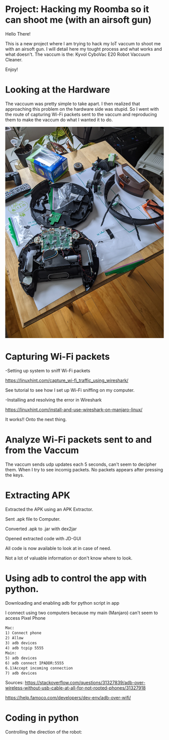 # Project: Hacking my Roomba so it can shoot me (with an airsoft gun)

Hello There!

This is a new project where I am trying to hack my IoT vaccum to shoot me with an airsoft gun. I will detail here my tought process and what works and what doesn't. The vaccum is the: Kyvol CyboVac E20 Robot Vaccuum Cleaner.

Enjoy!


# Looking at the Hardware

The vaccuum was pretty simple to take apart. I then realized that approaching this problem on the hardware side was stupid. So I went with the route of capturing Wi-Fi packets sent to the vaccum and reproducing them to make the vaccum do what I wanted it to do.

<img src="images/PXL_20211218_170713944.jpg">


# Capturing Wi-Fi packets

-Setting up system to sniff Wi-Fi packets

https://linuxhint.com/capture_wi-fi_traffic_using_wireshark/

See tutorial to see how I set up Wi-Fi sniffing on my computer.

-Installing and resolving the error in Wireshark

https://linuxhint.com/install-and-use-wireshark-on-manjaro-linux/

It works!! Onto the next thing.

# Analyze Wi-Fi packets sent to and from the Vaccum

The vaccum sends udp updates each 5 seconds, can't seem to decipher them. When I try to see incomig packets. No packets appears after pressing the keys.

# Extracting APK

Extracted the APK using an APK Extractor.

Sent .apk file to Computer.

Converted .apk to .jar with dex2jar

Opened extracted code with JD-GUI

All code is now available to look at in case of need.

Not a lot of valuable information or don't know where to look.

# Using adb to control the app with python.

Downloading and enabling adb for python script in app

I connect using two computers because my main (Manjaro) can't seem to access Pixel Phone
```
Mac:
1) Connect phone
2) Allow
3) adb devices
4) adb tcpip 5555
Main:
5) adb devices
6) adb connect IPADDR:5555
6.1)Accept incoming connection
7) adb devices
```
Sources:
https://stackoverflow.com/questions/31327839/adb-over-wireless-without-usb-cable-at-all-for-not-rooted-phones/31327918

https://help.famoco.com/developers/dev-env/adb-over-wifi/

# Coding in python

Controlling the direction of the robot:

